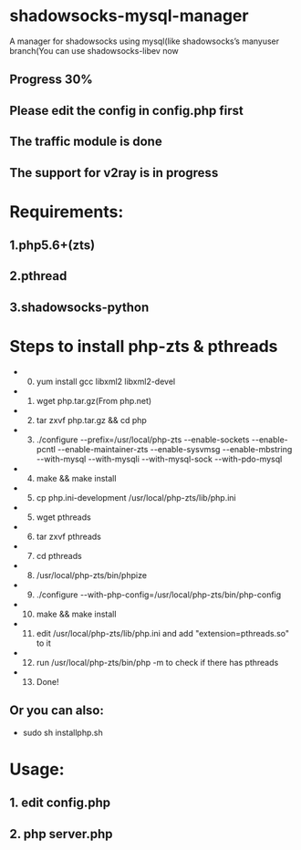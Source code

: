 # shadowsocks-mysql-manager
A manager for shadowsocks using mysql(like shadowsocks’s manyuser branch(You can use shadowsocks-libev now

## Progress 30%
## Please edit the config in config.php first

## The traffic module is done
## The support for v2ray is in progress

# Requirements:
## 1.php5.6+(zts)
## 2.pthread
## 3.shadowsocks-python

# Steps to install php-zts & pthreads
* 0. yum install gcc libxml2 libxml2-devel
* 1. wget php.tar.gz(From php.net)
* 2. tar zxvf php.tar.gz && cd php
* 3. ./configure --prefix=/usr/local/php-zts --enable-sockets --enable-pcntl --enable-maintainer-zts --enable-sysvmsg --enable-mbstring --with-mysql --with-mysqli --with-mysql-sock --with-pdo-mysql
* 4. make && make install
* 5. cp php.ini-development /usr/local/php-zts/lib/php.ini
* 5. wget pthreads
* 6. tar zxvf pthreads
* 7. cd pthreads
* 8. /usr/local/php-zts/bin/phpize
* 9. ./configure --with-php-config=/usr/local/php-zts/bin/php-config
* 10. make && make install
* 11. edit /usr/local/php-zts/lib/php.ini and add "extension=pthreads.so" to it
* 12. run /usr/local/php-zts/bin/php -m to check if there has pthreads
* 13. Done!
## Or you can also:
* sudo sh installphp.sh

# Usage:
## 1. edit config.php
## 2. php server.php